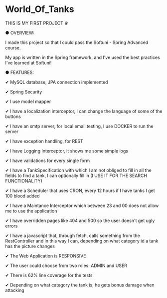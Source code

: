 # World_Of_Tanks
THIS IS MY FIRST PROJECT ♛

● OVERVIEW:

I made this project so that I could pass the Softuni - Spring Advanced course.

My app is written in the Spring framework, and I've used the best practices I've learned at Softuni!

● FEATURES: 

✔ MySQL database, JPA connection implemented

✔ Spring Security

✔ I use model mapper

✔ I have a localization interceptor, I can change the language of
some of the buttons

✔ I have an smtp server, for local email testing, I use DOCKER to run the server

✔ I have exception handling, for REST

✔ I have Logging Interceptor, it shows me some simple logs

✔ I have validations for every single form

✔ I have a TankSpecification with which I am not obliged to fill in all the fields to find a tank, I can optionally fill in (I USE IT FOR THE SEARCH FUNCTIONALITY)

✔ I have a Scheduler that uses CRON, every 12 hours if I have tanks I get 100 blood added

✔ I have a Maintance Interceptor which between 23 and 00 does not allow me to use the application

✔ I have overridden pages like 404 and 500 so the user doesn't get ugly errors

✔ I have a javascript that, through fetch, calls something from the RestController and in this way I can, depending on what category id a tank has
the picture changes

✔ The Web Application is RESPONSIVE

✔ The user could choose from two roles: ADMIN and USER

✔ There is 62% line coverage for the tests

✔ Depending on what category the tank is, he gets bonus damage when attacking








